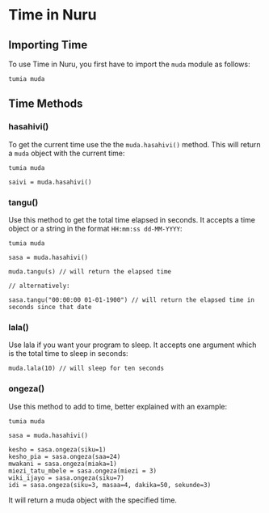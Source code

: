 # Time in Nuru

## Importing Time

To use Time in Nuru, you first have to import the `muda` module as follows:
```so
tumia muda
```

## Time Methods

### hasahivi()
To get the current time use the the `muda.hasahivi()` method. This will return a `muda` object with the current time:
```so
tumia muda

saivi = muda.hasahivi()
```

### tangu()
Use this method to get the total time elapsed in seconds. It accepts a time object or a string in the format `HH:mm:ss dd-MM-YYYY`:

```so
tumia muda

sasa = muda.hasahivi()

muda.tangu(s) // will return the elapsed time

// alternatively:

sasa.tangu("00:00:00 01-01-1900") // will return the elapsed time in seconds since that date
```

### lala()

Use lala if you want your program to sleep. It accepts one argument which is the total time to sleep in seconds:
```so
muda.lala(10) // will sleep for ten seconds
```

### ongeza()

Use this method to add to time, better explained with an example:
```so
tumia muda

sasa = muda.hasahivi()

kesho = sasa.ongeza(siku=1)
kesho_pia = sasa.ongeza(saa=24)
mwakani = sasa.ongeza(miaka=1)
miezi_tatu_mbele = sasa.ongeza(miezi = 3)
wiki_ijayo = sasa.ongeza(siku=7)
idi = sasa.ongeza(siku=3, masaa=4, dakika=50, sekunde=3)
```
It will return a muda object with the specified time.
